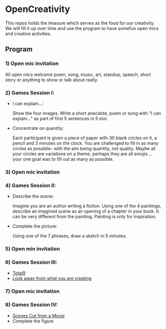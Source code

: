 # OpenCreativity
This repos holds the treasure which serves as the food for our creativity. We will fill it up over time and use the program to have somefun open mics and creative activities.

## Program
### 1) Open mic invitation

All open mics welcome poem, song, music, art, standup, speech, short story 
or anything to show or talk about really.

###  2) Games Session I:
* I can explain...:
  
  Show the four images. Write a short anecdote, poem or song with
  "I can explain..." as part of first 5 sentences in 5 min.
* Concentrate on quantity:

  Each participant is given a piece of paper with 30 blank circles on it,
  a pencil and 3 minutes on the clock.  You are challenged to fill in as
  many circles as possible- with the aim being quantity, not quality. Maybe
  all your circles are variations on a theme, perhaps they are all emojis …
  your one goal was to fill out as many as possible.

### 3) Open mic invitation

### 4) Games Session II:
* Describe the scene:

  Imagine you are an author writing a fiction. Using one of the 4
  paintings, describe an imagined scene as an opening of a chapter in your
  book. It can be very different from the painting. Painting is only for
  inspiration.
* Complete the picture:

  Using one of the 7 phrases, draw a sketch in 5 minutes.

### 5) Open min invitation

### 6) Games Session III:
* [Total9](https://github.com/anchal-physics/OpenCreativity/blob/master/Total9.txt)
* [Look away from what you are creating](https://github.com/anchal-physics/OpenCreativity/blob/master/LookAwayFromWhatYouAreCreating.txt)

### 7) Open mic invitation

### 8) Games Session IV:
* [Scenes Cut from a Movie](https://github.com/anchal-physics/OpenCreativity/blob/master/ScenesCutFromMovie.txt)
* Complete the figure
